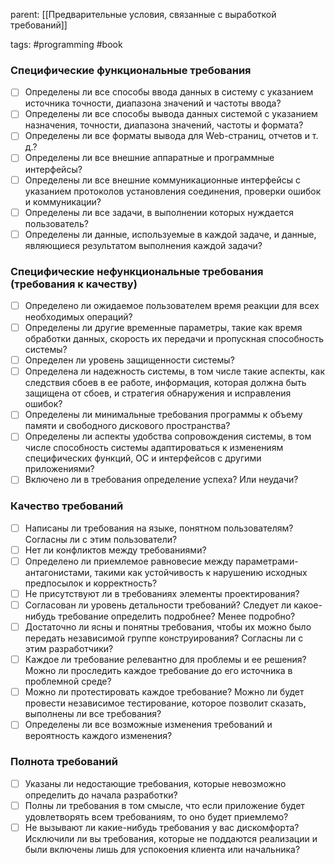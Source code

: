 parent: [[Предварительные условия, связанные с выработкой требований]]

tags: #programming #book 

### Специфические функциональные требования

- [ ] Определены ли все способы ввода данных в систему с указанием источника точности, диапазона значений и частоты ввода?
- [ ] Определены ли все способы вывода данных системой с указанием назначения, точности, диапазона значений, частоты и формата?
- [ ] Определены ли все форматы вывода для Web-страниц, отчетов и т. д.?
- [ ] Определены ли все внешние аппаратные и программные интерфейсы?
- [ ] Определены ли все внешние коммуникационные интерфейсы с указанием протоколов установления соединения, проверки ошибок и коммуникации?
- [ ] Определены ли все задачи, в выполнении которых нуждается пользователь?
- [ ] Определены ли данные, используемые в каждой задаче, и данные, являющиеся результатом выполнения каждой задачи?

### Специфические нефункциональные требования (требования к качеству)

- [ ] Определено ли ожидаемое пользователем время реакции для всех необходимых операций?
- [ ] Определены ли другие временные параметры, такие как время обработки данных, скорость их передачи и пропускная способность системы?
- [ ] Определен ли уровень защищенности системы?
- [ ] Определена ли надежность системы, в том числе такие аспекты, как следствия сбоев в ее работе, информация, которая должна быть защищена от сбоев, и стратегия обнаружения и исправления ошибок?
- [ ] Определены ли минимальные требования программы к объему памяти и свободного дискового пространства?
- [ ] Определены ли аспекты удобства сопровождения системы, в том числе способность системы адаптироваться к изменениям специфических функций, ОС и интерфейсов с другими приложениями?
- [ ] Включено ли в требования определение успеха? Или неудачи?

### Качество требований

- [ ] Написаны ли требования на языке, понятном пользователям? Согласны ли с этим пользователи?
- [ ] Нет ли конфликтов между требованиями?
- [ ] Определено ли приемлемое равновесие между параметрами-антагонистами, такими как устойчивость к нарушению исходных предпосылок и корректность?
- [ ] Не присутствуют ли в требованиях элементы проектирования?
- [ ] Согласован ли уровень детальности требований? Следует ли какое-нибудь требование определить подробнее? Менее подробно?
- [ ] Достаточно ли ясны и понятны требования, чтобы их можно было передать независимой группе конструирования? Согласны ли с этим разработчики?
- [ ] Каждое ли требование релевантно для проблемы и ее решения? Можно ли проследить каждое требование до его источника в проблемной среде?
- [ ] Можно ли протестировать каждое требование? Можно ли будет провести независимое тестирование, которое позволит сказать, выполнены ли все требования?
- [ ] Определены ли все возможные изменения требований и вероятность каждого изменения?

### Полнота требований

- [ ] Указаны ли недостающие требования, которые невозможно определить до начала разработки?
- [ ] Полны ли требования в том смысле, что если приложение будет удовлетворять всем требованиям, то оно будет приемлемо?
- [ ] Не вызывают ли какие-нибудь требования у вас дискомфорта? Исключили ли вы требования, которые не поддаются реализации и были включены лишь для успокоения клиента или начальника?